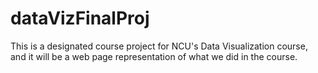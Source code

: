 # dataVizFinalProj
This is a designated course project for NCU's Data Visualization course, and it will be a web page representation of what we did in the course.
